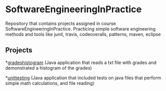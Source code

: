 # SoftwareEngineeringInPractice

Repository that contains projects assigned in course SoftwareEngineeringInPractice. Practicing simple software engineering methods and tools like junit, travis, codeoveralls, patterns, maven, eclipse 

## Projects

*[gradeshistogram](https://github.com/IoannisVougias/SoftwareEngineeringInPractice/blob/development/seip2019/gradeshistogram/README.md)    (Java application that reads a txt file with grades and demonstrated a histogram of the grades)

*[unittesting](https://github.com/IoannisVougias/SoftwareEngineeringInPractice/blob/development/seip2019/unittesting/README.md)    (Java application that included tests on java files that perform simple math calculations, and file reading)
